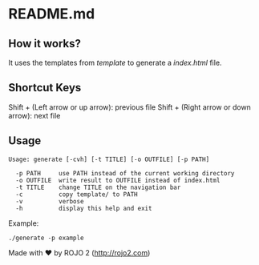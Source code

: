 # README.md

## How it works?

It uses the templates from _template_ to generate a _index.html_ file.

## Shortcut Keys

Shift + (Left arrow or up arrow): previous file
Shift + (Right arrow or down arrow): next file

## Usage

```
Usage: generate [-cvh] [-t TITLE] [-o OUTFILE] [-p PATH]

  -p PATH     use PATH instead of the current working directory
  -o OUTFILE  write result to OUTFILE instead of index.html
  -t TITLE    change TITLE on the navigation bar
  -c          copy template/ to PATH
  -v          verbose
  -h          display this help and exit
```

Example:

```
./generate -p example
```

Made with ❤ by ROJO 2 (http://rojo2.com)

